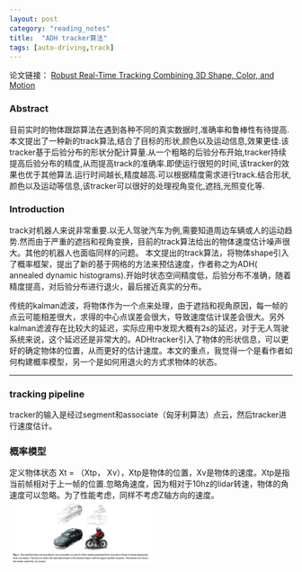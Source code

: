 ```yaml
---
layout: post
category: "reading_notes"
title:  "ADH tracker算法"
tags: [auto-driving,track]
---
```


论文链接：
[Robust Real-Time Tracking Combining 3D Shape, Color, and Motion](http://davheld.github.io/DavidHeld_files/ijrr_tracking.pdf)

### Abstract
目前实时的物体跟踪算法在遇到各种不同的真实数据时,准确率和鲁棒性有待提高.本文提出了一种新的track算法,结合了目标的形状,颜色以及运动信息,效果更佳.该tracker基于后验分布的形状分配计算量.从一个粗略的后验分布开始,tracker持续提高后验分布的精度,从而提高track的准确率.即使运行很短的时间,该tracker的效果也优于其他算法.运行时间越长,精度越高.可以根据精度需求进行track.结合形状,颜色以及运动等信息,该tracker可以很好的处理视角变化,遮挡,光照变化等.

### Introduction
track对机器人来说非常重要.以无人驾驶汽车为例,需要知道周边车辆或人的运动趋势.然而由于严重的遮挡和视角变换，目前的track算法给出的物体速度估计噪声很大。其他的机器人也面临同样的问题。
本文提出的track算法，将物体shape引入了概率框架，提出了新的基于网格的方法来预估速度，作者称之为ADH( annealed dynamic histograms).开始时状态空间精度低，后验分布不准确，随着精度提高，对后验分布进行退火，最后接近真实的分布。

传统的kalman滤波，将物体作为一个点来处理，由于遮挡和视角原因，每一帧的点云可能相差很大，求得的中心点误差会很大，导致速度估计误差会很大。另外kalman滤波存在比较大的延迟，实际应用中发现大概有2s的延迟，对于无人驾驶系统来说，这个延迟还是非常大的。ADHtracker引入了物体的形状信息，可以更好的确定物体的位置，从而更好的估计速度。本文的重点，我觉得一个是看作者如何构建概率模型，另一个是如何用退火的方式求物体的状态。

***

### tracking pipeline
tracker的输入是经过segment和associate（匈牙利算法）点云，然后tracker进行速度估计。
### 概率模型                                                        
定义物体状态 Xt = （Xtp， Xv），Xtp是物体的位置，Xv是物体的速度。Xtp是指当前帧相对于上一帧的位置.忽略角速度，因为相对于10hz的lidar转速，物体的角速度可以忽略。为了性能考虑，同样不考虑Z轴方向的速度。
<img src="/images/posts/2017-03-07/fig1.png" width="50%" height="50%">

